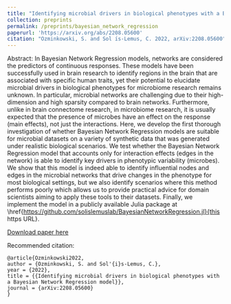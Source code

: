 ```yaml
---
title: "Identifying microbial drivers in biological phenotypes with a Bayesian Network Regression model"
collection: preprints
permalink: /preprints/bayesian_network_regression
paperurl: 'https://arxiv.org/abs/2208.05600'
citation: "Ozminkowski, S. and Sol ́ıs-Lemus, C. 2022, arXiv:2208.05600"
---
```


Abstract: In Bayesian Network Regression models, networks are considered the predictors of continuous responses. These models have been successfully used in brain research to identify regions in the brain that are associated with specific human traits, yet their potential to elucidate microbial drivers in biological phenotypes for microbiome research remains unknown. In particular, microbial networks are challenging due to their high-dimension and high sparsity compared to brain networks. Furthermore, unlike in brain connectome research, in microbiome research, it is usually expected that the presence of microbes have an effect on the response (main effects), not just the interactions. Here, we develop the first thorough investigation of whether Bayesian Network Regression models are suitable for microbial datasets on a variety of synthetic data that was generated under realistic biological scenarios. We test whether the Bayesian Network Regression model that accounts only for interaction effects (edges in the network) is able to identify key drivers in phenotypic variability (microbes). We show that this model is indeed able to identify influential nodes and edges in the microbial networks that drive changes in the phenotype for most biological settings, but we also identify scenarios where this method performs poorly which allows us to provide practical advice for domain scientists aiming to apply these tools to their datasets. Finally, we implement the model in a publicly available Julia package at \href{https://github.com/solislemuslab/BayesianNetworkRegression.jl}{this https URL}.

[Download paper here](https://arxiv.org/abs/2208.05600)

Recommended citation: 

```
@article{Ozminkowski2022,
author = {Ozminkowski, S. and Sol'{i}s-Lemus, C.},
year = {2022},
title = {{Identifying microbial drivers in biological phenotypes with a Bayesian Network Regression model}},
journal = {arXiv:2208.05600}
}
```